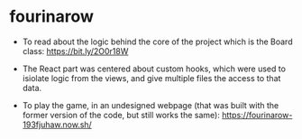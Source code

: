 # fourinarow

- To read about the logic behind the core of the project which is the Board class:
https://bit.ly/2O0r18W

- The React part was centered about custom hooks, which were used to isiolate logic from the views, and give multiple files the access to that data.

- To play the game, in an undesigned webpage (that was built with the former version of the code, but still works the same):
https://fourinarow-193fjuhaw.now.sh/
